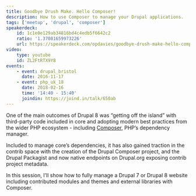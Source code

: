 ```yaml
---
title: Goodbye Drush Make. Hello Composer!
description: How to use Composer to manage your Drupal applications.
tags: ['meetup', 'drupal', 'composer']
speakerdeck:
    id: 1c1e0e129ab34816bd4c4edb5f6642c2
    ratio: '1.37081659973226'
    url: https://speakerdeck.com/opdavies/goodbye-drush-make-hello-composer
video:
    type: youtube
    id: ZL2FtRTX9Y8
events:
    - event: drupal_bristol
      date: 2016-11-17
    - event: php_uk_18
      date: 2018-02-16
      time: '14:40 - 15:40'
      joindin: https://joind.in/talk/650ab
---
```

One of the main outcomes of Drupal 8 was “getting off the island” with third-party code included in core and adopting modern best practices from the wider PHP ecosystem - including [Composer][1], PHP’s dependency manager.

Included to manage core’s dependencies, it has also gained traction in the contrib space with the creation of the Drupal Composer project, and the Drupal Packagist and now native endpoints on Drupal.org exposing contrib project metadata.

In this session, I'll show how to fully manage a Drupal 7 or Drupal 8 website including contributed modules and themes and external libraries with Composer.

[1]: https://getcomposer.org
